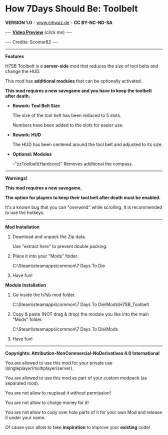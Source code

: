 # How 7Days Should Be: Toolbelt

**VERSION 1.0** - www.eihwaz.de - **CC BY-NC-ND-SA**

--- [**Video Preview**](https://abload.de/img/h7sbtoolbeltmajpt.png) (*click me*) ---

--- Credits: Scomar82 ---

--- --- --- --- --- --- --- --- ---

**Features**

H7SB Toolbelt is a **server-side** mod that reduces the size of tool belts and change the HUD.

This mod has **additional modules** that can be optionally activated.

**This mod requires a new savegame and you have to keep the toolbelt after death.**

* **Rework: Tool Belt Size**

	The size of the tool belt has been reduced to 5 slots.
	
	Numbers have been added to the slots for easier use. 
	
* **Rework: HUD**

	The HUD has been centered around the tool belt and adjusted to its size.
	
* **Optional: Modules**
	
	-"zzToolbelt(Hardcore)" Removes additional the compass.
	
--- --- --- --- --- --- --- --- ---
	
**Warnings!**

**This mod requires a new savegame.**

**The option for players to keep their tool belt after death must be enabled.**

It's a known bug that you can "overwind" while scrolling. It is recommended to use the hotkeys.

--- --- --- --- --- --- --- --- ---

**Mod Installation**

1. Download and unpack the Zip data.

	Use "extract here" to prevent double packing.

2. Place it into your "Mods" folder.

	C:\Steam\steamapps\common\7 Days To Die

3. Have fun!

**Module Installation**

1. Go inside the h7sb mod folder.

	C:\Steam\steamapps\common\7 Days To Die\Mods\H7SB_Toolbelt
	
2. Copy & paste (NOT drag & drop) the module you like into the main "Mods" folder.

	C:\Steam\steamapps\common\7 Days To Die\Mods

3. Have fun!

--- --- --- --- --- --- --- --- ---

**Copyrights: Attribution-NonCommercial-NoDerivatives 4.0 International**

You are allowed to use this mod for your private use (singleplayer/multiplayer/server).

You are allowed to use this mod as part of your custom modpack (as separated mod).

You are not allow to reupload it without permission!

You are not allow to charge money for it!

You are not allow to copy over hole parts of it for your own Mod and release it under your name.

Of cause your allow to take **inspiration** to improve your **existing** code!

